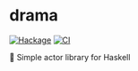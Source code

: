 # drama

[![Hackage](https://img.shields.io/hackage/v/drama.svg?logo=haskell&label=drama)](https://hackage.haskell.org/package/drama)
[![CI](https://github.com/evanrelf/drama/actions/workflows/ci.yml/badge.svg)](https://github.com/evanrelf/drama/actions/workflows/ci.yml)

:woman_dancing: Simple actor library for Haskell
